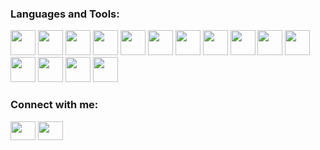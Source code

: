 <h3 align="left">Languages and Tools:</h3>
<p align="left"> 
  <img src="https://cdn.jsdelivr.net/gh/devicons/devicon@latest/icons/tailwindcss/tailwindcss-original.svg"  width="40" height="40" />
  <img src="https://cdn.jsdelivr.net/gh/devicons/devicon@latest/icons/sass/sass-original.svg"  width="40" height="40" />       
  <img src="https://cdn.jsdelivr.net/gh/devicons/devicon@latest/icons/javascript/javascript-original.svg"  width="40" height="40" />
  <img src="https://cdn.jsdelivr.net/gh/devicons/devicon@latest/icons/typescript/typescript-original.svg"  width="40" height="40" />
  <img src="https://cdn.jsdelivr.net/gh/devicons/devicon@latest/icons/nodejs/nodejs-original.svg"  width="40" height="40" />
  <img src="https://cdn.jsdelivr.net/gh/devicons/devicon@latest/icons/react/react-original.svg"  width="40" height="40" />
  <img src="https://cdn.jsdelivr.net/gh/devicons/devicon@latest/icons/php/php-original.svg"  width="40" height="40" />
  <img src="https://cdn.jsdelivr.net/gh/devicons/devicon@latest/icons/git/git-original.svg"  width="40" height="40" />
  <img src="https://cdn.jsdelivr.net/gh/devicons/devicon@latest/icons/c/c-original.svg" width="40" height="40" />
  <img src="https://cdn.jsdelivr.net/gh/devicons/devicon@latest/icons/cplusplus/cplusplus-original.svg" width="40" height="40" />
  <img src="https://cdn.jsdelivr.net/gh/devicons/devicon@latest/icons/python/python-original.svg" width="40" height="40"  />
  <img src="https://cdn.jsdelivr.net/gh/devicons/devicon@latest/icons/electron/electron-original.svg" width="40" height="40"  />
  <img src="https://cdn.jsdelivr.net/gh/devicons/devicon@latest/icons/ionic/ionic-original.svg" width="40" height="40"  />
  <img src="https://cdn.jsdelivr.net/gh/devicons/devicon@latest/icons/postgresql/postgresql-original.svg" width="40" height="40"  />
  <img src="https://cdn.jsdelivr.net/gh/devicons/devicon@latest/icons/mysql/mysql-original.svg" width="40" height="40"  />
</p>


<h3 align="left">Connect with me:</h3>
<p align="left">
<a href="https://www.linkedin.com/in/arthur-felipe-carminati-843893244/" target="blank"><img align="center" src="https://cdn.jsdelivr.net/npm/simple-icons@3.0.1/icons/linkedin.svg" alt="" height="30" width="40" /></a>
<a href="https://www.instagram.com/carminati_arthur/" target="blank"><img align="center" src="https://cdn.jsdelivr.net/npm/simple-icons@3.0.1/icons/instagram.svg" alt="" height="30" width="40" /></a>
</p>
